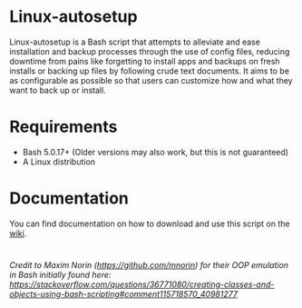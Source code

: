 # Linux-autosetup
Linux-autosetup is a Bash script that attempts to alleviate and ease installation and backup processes through the use of config files, reducing downtime from pains like forgetting to install apps and backups on fresh installs or backing up files by following crude text documents. It aims to be as configurable as possible so that users can customize how and what they want to back up or install.

# Requirements
- Bash 5.0.17+ (Older versions may also work, but this is not guaranteed)
- A Linux distribution

# Documentation
You can find documentation on how to download and use this script on the [wiki](https://github.com/aurtzy/linux-autosetup/wiki).

#
*Credit to Maxim Norin (https://github.com/mnorin) for their OOP emulation in Bash initially found here: https://stackoverflow.com/questions/36771080/creating-classes-and-objects-using-bash-scripting#comment115718570_40981277*
